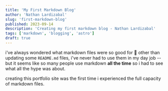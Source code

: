 ```yaml
---
title: 'My First Markdown Blog'
author: 'Nathan Lardizabal'
slug: 'first-markdown-blog'
published: 2023-09-14
description: 'Creating my first markdown blog - Nathan Lardizabal'
tags: ['markdown', 'blogging', 'astro']
draft: true
---
```


i've always wondered what markdown files were so good for 🤔 other than updating some `README.md` files, 
i've never had to use them in my day job -- but it seems like so many people use markdown **all the time** so i had to see what all the hype was about.

creating this portfolio site was the first time i experienced the full capacity of markdown files.